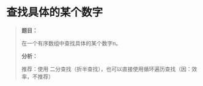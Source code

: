 # 查找具体的某个数字

> **题目：**
>
> 在一个有序数组中查找具体的某个数字n。
>
> **分析：**
>
> 推荐：使用 二分查找（折半查找），也可以直接使用循环遍历查找（因：效率，不推荐）